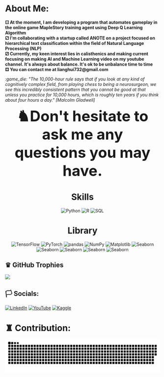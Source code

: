 <!--<p align="center">
   <img src="https://github.com/Whiteii/Whiteii/blob/main/jing-c-2.jpg" width="500" height="300">
   

</p>-->



<!-- <img src="https://dthezntil550i.cloudfront.net/90/latest/902006071517123940014990731/1280_960/fdc334d7-24f6-44d1-bc5d-03ffbc979636.png" width="50" height="50" alt="Your Image"> -->
# About Me:   




<p>
  <b>⚀ At the moment, I am developing a program that automates gameplay in the online game MapleStory training agent using Deep Q Learning Algorithm </b> <br>
  <b>⚁  I'm collaborating with a startup called ANOTE on a project focused on hierarchical text classification within the field of Natural Language Processing (NLP) </b>  <br>
  <b>⚂ Currently, my keen interest lies in calisthenics and making current focusing on making AI and Machine Learning video on my youtube channel. It's always about balance. It's ok to be unbalance time to time </b> <br>
  <b>⚃ You can contact me at lianghui732@gmail.com </b> <br>
</p>

<p>
  <em>  :game_die: "The 10,000-hour rule says that if you look at any kind of cognitively complex field, from playing chess to being a neurosurgeon, we see this incredibly consistent pattern that you cannot be good at that unless you practice for 10,000 hours, which is roughly ten years if you think about four hours a day." [Malcolm Gladwell] </em>
</p> 




  



<p align="center">
  <b><font size="10"> ♞Don't hesitate to ask me any questions you may have.</font></b>
</p>

<h1 align="center">Skills</h1>
<p align="center">
  <img src="https://img.icons8.com/color/48/000000/python.png" alt="Python" title="Python" width="48" height="48" />
  <img src="https://cloudonair.withgoogle.com/api/assets?path=/gs/gweb-gc-gather-production.appspot.com/files/AAANsUkbI2YbsqU6Bp1LcvnTIWxmAq6YqKBMPAvzRKafVXz5e-Hos1u6U93-GznMChWoAxrPPcUsBMmBk23BZr0mS2M.1Kj-bx3ECiOPV4Jg" alt="R" title="R" width="60" height="48" />
   <img src="https://1000logos.net/wp-content/uploads/2020/08/MySQL-Logo.png" alt="SQL" title="SQL" width="60" height="48" />

</p> 

<h1 align="center">Library</h1>
<p align="center">
  <img src="https://img.icons8.com/color/48/000000/tensorflow.png" alt="TensorFlow" title="TensorFlow" width="48" height="48" />
  <img src="https://pytorch.org/assets/images/pytorch-logo.png" alt="PyTorch" title="PyTorch" width="48" height="48" />
  <img src="https://img.icons8.com/color/48/000000/pandas.png" alt="pandas" title="pandas" width="48" height="48" />
  <img src="https://img.icons8.com/color/48/000000/numpy.png" alt="NumPy" title="NumPy" width="48" height="48" />
  <img src="https://github.com/Whiteii/Whiteii/assets/87407915/5b515f35-e35f-468d-bb48-9cfbc6076f3f" alt="Matplotlib" title="Matplotlib" width="48" height="48" />
  <img src="https://user-images.githubusercontent.com/315810/92161415-9e357100-edfe-11ea-917d-f9e33fd60741.png" alt="Seaborn" title="Seaborn" width="48" height="48" />
  <img src="https://cdn.analyticsvidhya.com/wp-content/uploads/2023/07/langchain3.png" alt="Seaborn" title="Seaborn" width="48" height="48" />
  <img src="https://pbs.twimg.com/profile_images/1668281675774664705/EEzdj0tm_400x400.jpg" alt="Seaborn" title="Langchain" width="48" height="48" />
  <img src="https://pbs.twimg.com/profile_images/1668281675774664705/EEzdj0tm_400x400.jpg" alt="Seaborn" title="Pydantic" width="48" height="48" />
   <img src="https://pbs.twimg.com/profile_images/1668281675774664705/EEzdj0tm_400x400.jpg" alt="Seaborn" title="Pinecone" width="48" height="48" />
  
   
</p> 









## ♛ GitHub Trophies
![](https://github-profile-trophy.vercel.app/?username=WHITEII&theme=oldie)



## 🏳️ Socials:
[![LinkedIn](https://img.shields.io/badge/LinkedIn-%230077B5.svg?logo=linkedin&logoColor=white&color=black)](https://www.linkedin.com/in/liang-zhang-795279a4/) [![YouTube](https://img.shields.io/badge/YouTube-%23FF0000.svg?logo=YouTube&logoColor=white&color=black)](https://www.youtube.com/channel/UCoFSetLW4piOgNrkXWFc3jw) [![Kaggle](https://img.shields.io/badge/Kaggle-%2320BEFF.svg?logo=kaggle&logoColor=white&color=black)](https://www.kaggle.com/lianghuizhang)



# ♜ Contribution:
![Snake Contribution Graph](https://raw.githubusercontent.com/Whiteii/Whiteii/bc26f5984fdee18826d7805d530d12a669e997e9/github-user-contribution.svg)




<!-- Proudly created with GPRM ( https://gprm.itsvg.in ) -->


